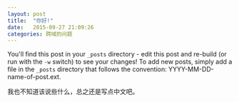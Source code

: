 ```yaml
---
layout: post
title:  "你好!"
date:   2015-09-27 21:09:26
categories: 跨域的问题
---
```


You'll find this post in your `_posts` directory - edit this post and re-build (or run with the `-w` switch) to see your changes!
To add new posts, simply add a file in the `_posts` directory that follows the convention: YYYY-MM-DD-name-of-post.ext.

我也不知道该说些什么，总之还是写点中文吧。